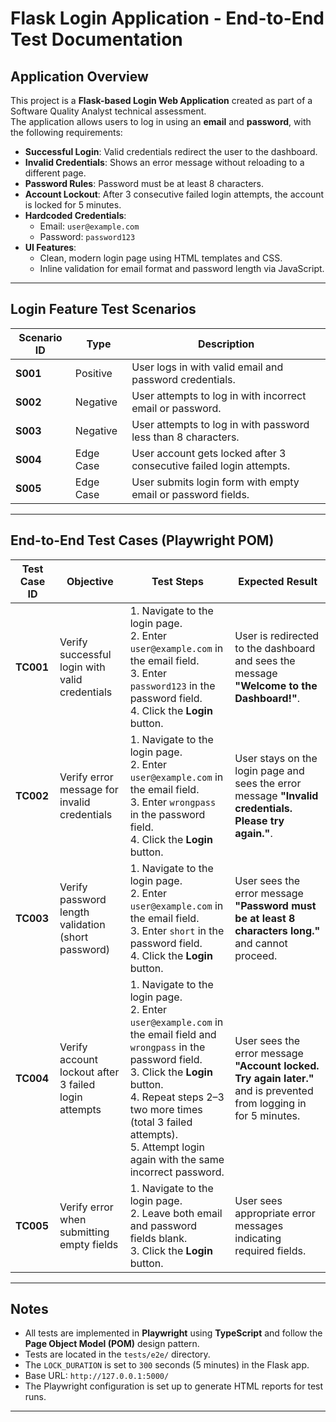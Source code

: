 # Flask Login Application - End-to-End Test Documentation

## Application Overview
This project is a **Flask-based Login Web Application** created as part of a Software Quality Analyst technical assessment.  
The application allows users to log in using an **email** and **password**, with the following requirements:

- **Successful Login**: Valid credentials redirect the user to the dashboard.
- **Invalid Credentials**: Shows an error message without reloading to a different page.
- **Password Rules**: Password must be at least 8 characters.
- **Account Lockout**: After 3 consecutive failed login attempts, the account is locked for 5 minutes.
- **Hardcoded Credentials**:  
  - Email: `user@example.com`  
  - Password: `password123`
- **UI Features**:  
  - Clean, modern login page using HTML templates and CSS.  
  - Inline validation for email format and password length via JavaScript.

---

## Login Feature Test Scenarios

| **Scenario ID** | **Type** | **Description** |
|-----------------|----------|-----------------|
| **S001** | Positive | User logs in with valid email and password credentials. |
| **S002** | Negative | User attempts to log in with incorrect email or password. |
| **S003** | Negative | User attempts to log in with password less than 8 characters. |
| **S004** | Edge Case | User account gets locked after 3 consecutive failed login attempts. |
| **S005** | Edge Case | User submits login form with empty email or password fields. |

---

## End-to-End Test Cases (Playwright POM)

| **Test Case ID** | **Objective** | **Test Steps** | **Expected Result** |
|------------------|---------------|----------------|---------------------|
| **TC001** | Verify successful login with valid credentials | 1. Navigate to the login page.<br>2. Enter `user@example.com` in the email field.<br>3. Enter `password123` in the password field.<br>4. Click the **Login** button. | User is redirected to the dashboard and sees the message **"Welcome to the Dashboard!"**. |
| **TC002** | Verify error message for invalid credentials | 1. Navigate to the login page.<br>2. Enter `user@example.com` in the email field.<br>3. Enter `wrongpass` in the password field.<br>4. Click the **Login** button. | User stays on the login page and sees the error message **"Invalid credentials. Please try again."**. |
| **TC003** | Verify password length validation (short password) | 1. Navigate to the login page.<br>2. Enter `user@example.com` in the email field.<br>3. Enter `short` in the password field.<br>4. Click the **Login** button. | User sees the error message **"Password must be at least 8 characters long."** and cannot proceed. |
| **TC004** | Verify account lockout after 3 failed login attempts | 1. Navigate to the login page.<br>2. Enter `user@example.com` in the email field and `wrongpass` in the password field.<br>3. Click the **Login** button.<br>4. Repeat steps 2–3 two more times (total 3 failed attempts).<br>5. Attempt login again with the same incorrect password. | User sees the error message **"Account locked. Try again later."** and is prevented from logging in for 5 minutes. |
| **TC005** | Verify error when submitting empty fields | 1. Navigate to the login page.<br>2. Leave both email and password fields blank.<br>3. Click the **Login** button. | User sees appropriate error messages indicating required fields. |

---

## Notes
- All tests are implemented in **Playwright** using **TypeScript** and follow the **Page Object Model (POM)** design pattern.
- Tests are located in the `tests/e2e/` directory.
- The `LOCK_DURATION` is set to `300` seconds (5 minutes) in the Flask app.
- Base URL: `http://127.0.0.1:5000/`
- The Playwright configuration is set up to generate HTML reports for test runs.

---
